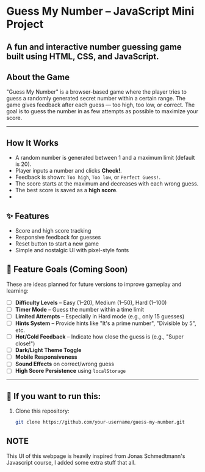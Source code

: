 
# Guess My Number – JavaScript Mini Project
A fun and interactive number guessing game built using **HTML**, **CSS**, and **JavaScript**.
---
## About the Game

"Guess My Number" is a browser-based game where the player tries to guess a randomly generated secret number within a certain range. The game gives feedback after each guess — too high, too low, or correct. The goal is to guess the number in as few attempts as possible to maximize your score.

---
##  How It Works 

- A random number is generated between 1 and a maximum limit (default is 20).
- Player inputs a number and clicks **Check!**.
- Feedback is shown: `Too high`, `Too low`, or `Perfect Guess!`.
- The score starts at the maximum and decreases with each wrong guess.
- The best score is saved as a **high score**.
- 
## ✨ Features

- Score and high score tracking
- Responsive feedback for guesses
- Reset button to start a new game
- Simple and nostalgic UI with pixel-style fonts

## 🎯 Feature Goals (Coming Soon)

These are ideas planned for future versions to improve gameplay and learning:

- [ ]  **Difficulty Levels** – Easy (1–20), Medium (1–50), Hard (1–100)
- [ ]  **Timer Mode** – Guess the number within a time limit
- [ ]  **Limited Attempts** – Especially in Hard mode (e.g., only 15 guesses)
- [ ]  **Hints System** – Provide hints like "It's a prime number", "Divisible by 5", etc.
- [ ]  **Hot/Cold Feedback** – Indicate how close the guess is (e.g., "Super close!")
- [ ]  **Dark/Light Theme Toggle**
- [ ]  **Mobile Responsiveness**
- [ ]  **Sound Effects** on correct/wrong guess
- [ ]  **High Score Persistence** using `localStorage`
---

## 📂 If you want to run this:

1. Clone this repository:
   ```bash
   git clone https://github.com/your-username/guess-my-number.git


## NOTE
  This UI of this webpage is heavily inspired from Jonas Schmedtmann's Javascript course, I added some extra stuff that all.
